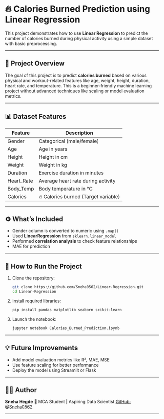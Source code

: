 # 🔥 Calories Burned Prediction using Linear Regression

This project demonstrates how to use **Linear Regression** to predict the number of calories burned during physical activity using a simple dataset with basic preprocessing.

---

## 📘 Project Overview

The goal of this project is to predict **calories burned** based on various physical and workout-related features like age, weight, height, duration, heart rate, and temperature. This is a beginner-friendly machine learning project without advanced techniques like scaling or model evaluation metrics.

---

## 📊 Dataset Features

| Feature     | Description                          |
| ----------- | ------------------------------------ |
| Gender      | Categorical (male/female)            |
| Age         | Age in years                         |
| Height      | Height in cm                         |
| Weight      | Weight in kg                         |
| Duration    | Exercise duration in minutes         |
| Heart\_Rate | Average heart rate during activity   |
| Body\_Temp  | Body temperature in °C               |
| Calories    | 🔥 Calories burned (Target variable) |

---

## ⚙️ What’s Included

* Gender column is converted to numeric using `.map()`
* Used **LinearRegression** from `sklearn.linear_model`
* Performed **correlation analysis** to check feature relationships
* MAE for prediction

---

## 🚀 How to Run the Project

1. Clone the repository:

   ```bash
   git clone https://github.com/Sneha0562/Linear-Regression.git
   cd Linear-Regression
   ```

2. Install required libraries:

   ```bash
   pip install pandas matplotlib seaborn scikit-learn
   ```

3. Launch the notebook:

   ```bash
   jupyter notebook Calories_Burned_Prediction.ipynb
   ```

---

## 💡 Future Improvements

* Add model evaluation metrics like R², MAE, MSE
* Use feature scaling for better performance
* Deploy the model using Streamlit or Flask

---

## 👩‍💻 Author

**Sneha Hegde**
📍 MCA Student | Aspiring Data Scientist
[GitHub: @Sneha0562](https://github.com/Sneha0562)

---





